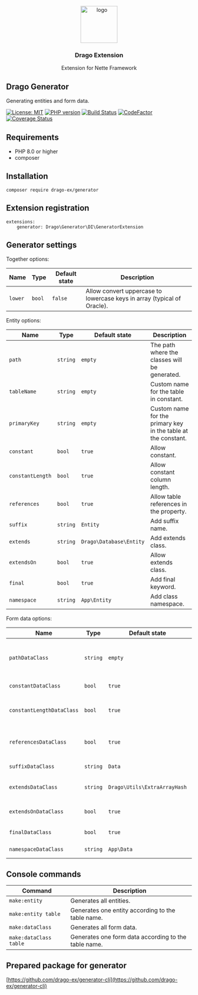<p align="center">
  <img src="https://avatars0.githubusercontent.com/u/11717487?s=400&u=40ecb522587ebbcfe67801ccb6f11497b259f84b&v=4" width="100" alt="logo">
</p>

<h3 align="center">Drago Extension</h3>
<p align="center">Extension for Nette Framework</p>

## Drago Generator

Generating entities and form data.

[![License: MIT](https://img.shields.io/badge/License-MIT-yellow.svg)](https://raw.githubusercontent.com/drago-ex/generator/master/license.md)
[![PHP version](https://badge.fury.io/ph/drago-ex%2Fgenerator.svg)](https://badge.fury.io/ph/drago-ex%2Fgenerator)
[![Build Status](https://travis-ci.com/drago-ex/generator.svg?branch=master)](https://travis-ci.com/drago-ex/generator)
[![CodeFactor](https://www.codefactor.io/repository/github/drago-ex/generator/badge)](https://www.codefactor.io/repository/github/drago-ex/generator)
[![Coverage Status](https://coveralls.io/repos/github/drago-ex/generator/badge.svg?branch=master)](https://coveralls.io/github/drago-ex/generator?branch=master)

## Requirements

- PHP 8.0 or higher
- composer

## Installation

```
composer require drago-ex/generator
```

## Extension registration

```neon
extensions:
	generator: Drago\Generator\DI\GeneratorExtension
```

## Generator settings

Together options:

| Name                | Type             | Default state                | Description
| --------------------| ---------------- | -----------------------------| ----------------------------------------------------------------------- |
| `lower`             | `bool`           | `false`                      | Allow convert uppercase to lowercase keys in array (typical of Oracle). |

Entity options:

| Name                | Type     | Default state           | Description
| --------------------| ---------| ------------------------| ------------------------------------------------------------- |
| `path`              | `string` | `empty`                 | The path where the classes will be generated.                 |
| `tableName`         | `string` | `empty`                 | Custom name for the table in constant.                        |
| `primaryKey`        | `string` | `empty`                 | Custom name for the primary key in the table at the constant. |
| `constant`          | `bool`   | `true`                  | Allow constant.                                               |
| `constantLength`    | `bool`   | `true`                  | Allow constant column length.                                 |
| `references`        | `bool`   | `true`                  | Allow table references in the property.                       |
| `suffix`            | `string` | `Entity`                | Add suffix name.                                              |
| `extends`           | `string` | `Drago\Database\Entity` | Add extends class.                                            |
| `extendsOn`         | `bool`   | `true`                  | Allow extends class.                                          |
| `final    `         | `bool`   | `true`                  | Add final keyword.                                            |
| `namespace`         | `string` | `App\Entity`            | Add class namespace.                                          |

Form data options:

| Name                      | Type             | Default state                | Description
| --------------------------| ---------------- | -----------------------------| --------------------------------------------- |
| `pathDataClass`           | `string`         | `empty`                      | The path where the classes will be generated. |
| `constantDataClass`       | `bool`           | `true`                       | Allow constant.                               |
| `constantLengthDataClass` | `bool`           | `true`                       | Allow constant column length.                 |
| `referencesDataClass`     | `bool`           | `true`                       | Allow table references in the property.       |
| `suffixDataClass`         | `string`         | `Data`                       | Add suffix name.                              |
| `extendsDataClass`        | `string`         | `Drago\Utils\ExtraArrayHash` | Add extends class.                            |
| `extendsOnDataClass`      | `bool`           | `true`                       | Allow extends class.                          |
| `finalDataClass`          | `bool`           | `true`                       | Add final keyword.                            |
| `namespaceDataClass `     | `string`         | `App\Data`                   | Add class namespace.                          |

## Console commands

| Command                | Description
| ---------------------- | -----------------------------------------------------|
| `make:entity`          | Generates all entities.                              |
| `make:entity table`    | Generates one entity according to the table name.    |
| `make:dataClass`       | Generates all form data.                             |
| `make:dataClass table` | Generates one form data according to the table name. |

## Prepared package for generator

[https://github.com/drago-ex/generator-cli](https://github.com/drago-ex/generator-cli)
